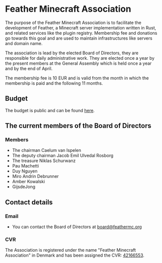 # Feather Minecraft Association
The purpose of the Feather Minecraft Association is to facilitate the development of Feather, a Minecraft server implementation written in Rust, and related services like the plugin registry. Membership fee and donations go towards this goal and are used to maintain infrastructures like servers and domain name.   

The association is lead by the elected Board of Directors, they are responsible for daily administrative work. They are elected once a year by the present members at the General Assembly which is held once a year and by the end of April. 

The membership fee is 10 EUR and is valid from the month in which the membership is paid and the following 11 months.

## Budget
The budget is public and can be found  [here](./budget.md).

## The current members of the Board of Directors
### Members
- The chairman Caelum van Ispelen
- The deputy chairman Jacob Emil Ulvedal Rosborg
- The treasure Niklas Schurwanz
- Pau Machetti
- Duy Nguyen
- Miro Andrin Debrunner
- Amber Kowalski
- GijsdeJong

## Contact details
### Email
- You can contact the Board of Directors at board@feathermc.org

### CVR
The Association is registered under the name "Feather Minecraft Association" in Denmark and has been assigned the CVR: [42166553](https://datacvr.virk.dk/data/index.php?enhedstype=virksomhed&id=42166553&q=visenhed&language=en-gb).